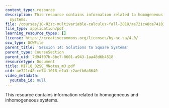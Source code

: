 ```yaml
---
content_type: resource
description: This resource contains information related to homogeneous and inhomogeneous
  systems.
file: /courses/18-02sc-multivariable-calculus-fall-2010/ae721c48ce741018e1a3c2aefb6a8640_MIT18_02SC_MNotes_m3.pdf
file_type: application/pdf
learning_resource_types: []
license: https://creativecommons.org/licenses/by-nc-sa/4.0/
ocw_type: OCWFile
parent_title: 'Session 14: Solutions to Square Systems'
parent_type: CourseSection
parent_uid: 7d94f07b-8bc7-0601-a943-1aa48d6b4518
resourcetype: Document
title: MIT18_02SC_MNotes_m3.pdf
uid: ae721c48-ce74-1018-e1a3-c2aefb6a8640
video_metadata:
  youtube_id: null
---
```

This resource contains information related to homogeneous and inhomogeneous systems.